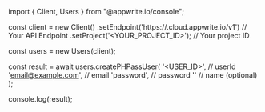 import { Client, Users } from "@appwrite.io/console";

const client = new Client()
    .setEndpoint('https://<REGION>.cloud.appwrite.io/v1') // Your API Endpoint
    .setProject('<YOUR_PROJECT_ID>'); // Your project ID

const users = new Users(client);

const result = await users.createPHPassUser(
    '<USER_ID>', // userId
    'email@example.com', // email
    'password', // password
    '<NAME>' // name (optional)
);

console.log(result);
